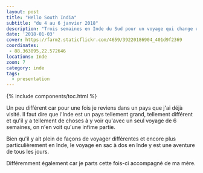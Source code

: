```yaml
---
layout: post
title: "Hello South India"
subtitle: "du 4 au 6 janvier 2018"
description: "Trois semaines en Inde du Sud pour un voyage qui change un peu de mes précédents voyages"
date: '2018-01-03'
cover: https://farm2.staticflickr.com/4659/39220186904_401d9f2369
coordinates:
 - 88.363895,22.572646
locations: Inde
zoom: 7
category: inde
tags:
  - presentation
---
```


{% include components/toc.html %}

Un peu différent car pour une fois je reviens dans un pays que j'ai déjà visité. Il faut dire que l'Inde est un pays tellement grand, tellement différent et qu'il y a tellement de choses à y voir qu'avec un seul voyage de 6 semaines, on n'en voit qu'une infime partie.

Bien qu'il y ait plein de façons de voyager différentes et encore plus particulièrement en Inde, le voyage en sac à dos en Inde y est une aventure de tous les jours.

Différemment également car je parts cette fois-ci accompagné de ma mère.
